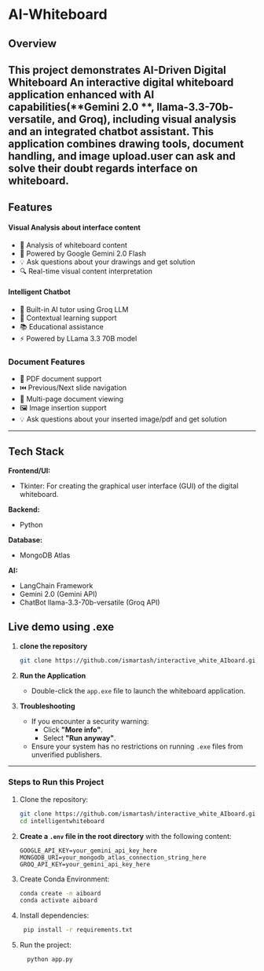 # **AI-Whiteboard**

## **Overview**
This project demonstrates **AI-Driven Digital Whiteboard**
An interactive digital whiteboard application enhanced with AI capabilities(**Gemini 2.0 **, **llama-3.3-70b-versatile**, and **Groq**), including visual analysis and an integrated chatbot assistant. This application combines drawing tools, document handling, and image upload.user can ask and solve their doubt regards interface on whiteboard.
---

## **Features**
#### Visual Analysis about interface content
- 📸 Analysis of whiteboard content
- 🤖 Powered by Google Gemini 2.0 Flash
- 💡 Ask questions about your drawings and get solution
- 🔍 Real-time visual content interpretation

#### Intelligent Chatbot
- 💬 Built-in AI tutor using Groq LLM
- 🎯 Contextual learning support
- 📚 Educational assistance
- ⚡ Powered by LLama 3.3 70B model

### Document Features
- 📄 PDF document support
- ⏮️ Previous/Next slide navigation
- 📑 Multi-page document viewing
- 🖼️ Image insertion support
- 💡 Ask questions about your inserted image/pdf and get solution
---

## Tech Stack

**Frontend/UI:**
- Tkinter: For creating the graphical user interface (GUI) of the digital whiteboard.

**Backend:**
- Python

**Database:**
- MongoDB Atlas

**AI:**
- LangChain Framework
- Gemini 2.0 (Gemini API)
- ChatBot llama-3.3-70b-versatile (Groq API)
## Live demo using .exe  

1. **clone the  repository**  
    ```bash
   git clone https://github.com/ismartash/interactive_white_AIboard.git
   ```
   
2. **Run the Application**  
   - Double-click the `app.exe` file to launch the whiteboard application.

4. **Troubleshooting**  
   - If you encounter a security warning:
     - Click **"More info"**.
     - Select **"Run anyway"**.
   - Ensure your system has no restrictions on running `.exe` files from unverified publishers.

---
### **Steps to Run this Project**
1. Clone the repository:
   ```bash
   git clone https://github.com/ismartash/interactive_white_AIboard.git
   cd intelligentwhiteboard
   ```
2. **Create a `.env` file in the root directory** with the following content:
    ```env
    GOOGLE_API_KEY=your_gemini_api_key_here
    MONGODB_URI=your_mongodb_atlas_connection_string_here
    GROQ_API_KEY=your_gemini_api_key_here
    ``` 
3. Create Conda Environment:
   ```bash
   conda create -n aiboard 
   conda activate aiboard
   ```
4. Install dependencies:
   ```bash
    pip install -r requirements.txt
    ```
5. Run the project:
   ```bash
     python app.py
     ```
